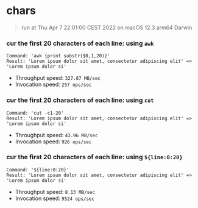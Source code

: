 # chars
 
> run at Thu Apr  7 22:01:00 CEST 2022 on macOS 12.3 arm64 Darwin
 
### cur the first 20 characters of each line: using `awk`
```
Command: 'awk {print substr($0,1,20)}'
Result: 'Lorem ipsum dolor sit amet, consectetur adipiscing elit' => 'Lorem ipsum dolor si'
```
* Throughput speed: `327.87 MB/sec`
* Invocation speed: `257 ops/sec`

### cur the first 20 characters of each line: using `cut`
```
Command: 'cut -c1-20'
Result: 'Lorem ipsum dolor sit amet, consectetur adipiscing elit' => 'Lorem ipsum dolor si'
```
* Throughput speed: `43.96 MB/sec`
* Invocation speed: `926 ops/sec`

### cur the first 20 characters of each line: using `${line:0:20}`
```
Command: '${line:0:20}'
Result: 'Lorem ipsum dolor sit amet, consectetur adipiscing elit' => 'Lorem ipsum dolor si'
```
* Throughput speed: `8.13 MB/sec`
* Invocation speed: `9524 ops/sec`

